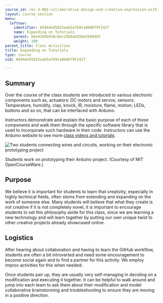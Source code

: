 ```yaml
---
course_id: res-3-002-collaborative-design-and-creative-expression-with-arduino-microcontrollers-january-iap-2017
layout: course_section
menu:
  leftnav:
    identifier: 0d44de95825aa63a7b91a868679f2427
    name: Expanding on Tutorials
    parent: b6e4204b938cbbc25b6a925b625b04bf
    weight: 100
parent_title: Class Activities
title: Expanding on Tutorials
type: course
uid: 0d44de95825aa63a7b91a868679f2427

---
```


Summary
-------

Over the course of the class students are introduced to various electronic components such as, actuators: DC motors and servos; sensors: Temperature, humidity, clap, knock, IR, moisture, flame, motion; LEDs, buttons and so on, that can be interfaced with Arduino.

Instructors demonstrate and explain the basic purpose of each of these components and walk them through the specific software library that is used to incorporate such hardware in their code. Instructors can use the Arduino website to see more [class videos and tutorials](https://www.arduino.cc/en/Tutorial/HomePage).

![Two students connecting wires and circuits, working on their electronic prototyping project](/coursemedia/res-3-002-collaborative-design-and-creative-expression-with-arduino-microcontrollers-january-iap-2017/0ffde6b87cdef647602297a17ce3c398_ArduinoExpandedTutorial.jpg)  

Students work on prototyping their Arduino project. (Courtesy of MIT OpenCourseWare.)

Purpose
-------

We believe it is important for students to learn that creativity, especially in highly technical fields, often stems from extending and expanding on the work of someone else. Many students will believe that what they create is not creative if it is not completely novel, it is important to encourage students to set this philosophy aside for this class, since we are learning a new technology and will learn together by putting our own unique twist to other creative projects already showcased online.

Logistics
---------

After hearing about collaboration and having to learn the GitHub workflow, students are often a bit introverted and need some encouragement to become social again and to find a partner for this activity. We employ improv activities for this when needed.

Once students pair up, they are usually very self-managing in deciding on a modification and executing it together. It can be helpful to walk around and jump into each team to ask them about their modification and model collaborative brainstorming and troubleshooting to ensure they are moving in a positive direction.